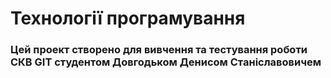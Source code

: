 # Технології програмування 

### Цей проект створено для вивчення та тестування роботи СКВ GIT студентом Довгодьком Денисом Станіславовичем
